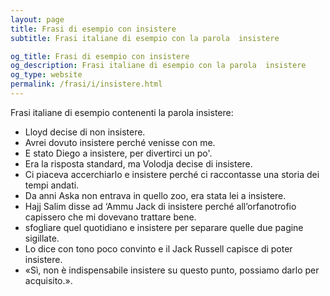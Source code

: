 ```yaml
---
layout: page
title: Frasi di esempio con insistere 
subtitle: Frasi italiane di esempio con la parola  insistere

og_title: Frasi di esempio con insistere 
og_description: Frasi italiane di esempio con la parola  insistere
og_type: website
permalink: /frasi/i/insistere.html
---
```


Frasi italiane di esempio contenenti la parola insistere:


- Lloyd decise di non insistere.
- Avrei dovuto insistere perché venisse con me.
- E stato Diego a insistere, per divertirci un po'.
- Era la risposta standard, ma Volodja decise di insistere.
- Ci piaceva accerchiarlo e insistere perché ci raccontasse una storia dei tempi andati.
- Da anni Aska non entrava in quello zoo, era stata lei a insistere.
- Hajj Salim disse ad ‘Ammu Jack di insistere perché all’orfanotrofio capissero che mi dovevano trattare bene.
- sfogliare quel quotidiano e insistere per separare quelle due pagine sigillate.
- Lo dice con tono poco convinto e il Jack Russell capisce di poter insistere.
- «Sì, non è indispensabile insistere su questo punto, possiamo darlo per acquisito.».
